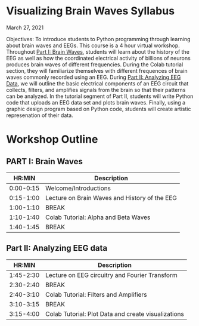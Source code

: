 # Visualizing Brain Waves Syllabus
March 27, 2021

Objectives: To introduce students to Python programming through learning about brain waves and EEGs. This course is a 4 hour virtual workshop. Throughout [Part I: Brain Waves](https://github.com/pkoneill/VisualizingBrainWaves/blob/main/README.md#part-ii-analyzing-eeg-data), students will learn about the history of the EEG as well as how the coordinated electrical activity of billions of neurons produces brain waves of different frequencies. During the Colab tutorial section, they will familiarize themselves with different frequences of brain waves commonly recorded using an EEG. During [Part II: Analyzing EEG Data](https://github.com/pkoneill/VisualizingBrainWaves/blob/main/README.md#part-ii-analyzing-eeg-data), we will outline the basic electrical components of an EEG circuit that collects, filters, and amplifies signals from the brain so that their patterns can be analyzed. In the tutorial segment of Part II, students will write Python code that uploads an EEG data set and plots brain waves. Finally, using a graphic design program based on Python code, students will create artistic represenation of their data.


# Workshop Outline
## PART I: Brain Waves
|HR:MIN| Description| 
|------|------------|
|0:00-0:15| Welcome/Introductions |
|0:15-1:00| Lecture on Brain Waves and History of the EEG | 
|1:00-1:10| BREAK|
|1:10-1:40| Colab Tutorial: Alpha and Beta Waves|
|1:40-1:45| BREAK|

## Part II: Analyzing EEG data 
HR:MIN| Description| 
|------|------------|
|1:45-2:30| Lecture on EEG circuitry and Fourier Transform |
|2:30-2:40| BREAK| 
|2:40-3:10| Colab Tutorial: Filters and Amplifiers|
|3:10-3:15| BREAK |
|3:15-4:00| Colab Tutorial: Plot Data and create visualizations|

